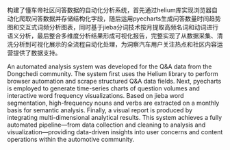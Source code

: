 构建了懂车帝社区问答数据的自动化分析系统，首先通过helium库实现浏览器自动化爬取问答数据并存储结构化字段，随后运用pyecharts生成问答数量时间趋势图和交互式词频分析图表，同时基于jieba分词技术按月提取高频名词和动词进行语义分析，最后整合多维度分析结果形成可视化报告，完整实现了从数据采集、清洗分析到可视化展示的全流程自动化处理，为洞察汽车用户关注热点和社区内容运营提供了数据支持。

An automated analysis system was developed for the Q&A data from the Dongchedi community. The system first uses the Helium library to perform browser automation and scrape structured Q&A data fields. Next, pyecharts is employed to generate time-series charts of question volumes and interactive word frequency visualizations. Based on jieba word segmentation, high-frequency nouns and verbs are extracted on a monthly basis for semantic analysis. Finally, a visual report is produced by integrating multi-dimensional analytical results. This system achieves a fully automated pipeline—from data collection and cleaning to analysis and visualization—providing data-driven insights into user concerns and content operations within the automotive community.
